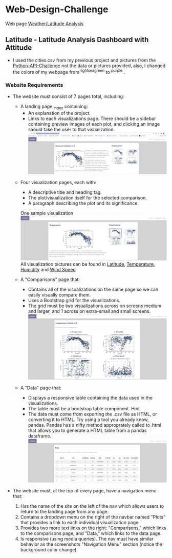 # Web-Design-Challenge
Web page [Weather/Latitude Analysis](https://krla20.github.io/Web-Design-Challenge/index.html)

## Latitude - Latitude Analysis Dashboard with Attitude
  * I used the cities.csv from my previous project and pictures from the [Python-API-Challenge](https://github.com/Krla20/python-api-challenge) not the data or pictures provided,     also, I changed the colors of my webpage from <sup>lightseagreen</sup> to <sup>purple</sup> .

### Website Requirements
* The website must consist of 7 pages total, including:

    * A landing page <sub>index</sub> containing:
      - An explanation of the project.
      - Links to each visualizations page. There should be a sidebar containing preview images of each plot, and clicking an image should take the user to that visualization.
      ![alt_text](https://github.com/Krla20/Web-Design-Challenge/blob/main/Images/Latitude.PNG)
    - Four visualization pages, each with:
      - A descriptive title and heading tag.
      - The plot/visualization itself for the selected comparison.
      - A paragraph describing the plot and its significance.
      
      One sample visualization
      ![alt_text](https://github.com/Krla20/Web-Design-Challenge/blob/main/Images/Temp.PNG)
      All visualization pictures can be found in [Latitude](https://github.com/Krla20/Web-Design-Challenge/blob/main/Images/Latitude.PNG), [Temperature](https://github.com/Krla20/Web-Design-Challenge/blob/main/Images/Temp.PNG), [Humidity](https://github.com/Krla20/Web-Design-Challenge/blob/main/Images/Humidity.PNG) and [Wind Speed](https://github.com/Krla20/Web-Design-Challenge/blob/main/Images/Wind_Speed.PNG)
      
    * A "Comparisons" page that:
      - Contains all of the visualizations on the same page so we can easily visually compare them.
      - Uses a Bootstrap grid for the visualizations.
      - The grid must be two visualizations across on screens medium and larger, and 1 across on extra-small and small screens.
      ![alt_text](https://github.com/Krla20/Web-Design-Challenge/blob/main/Images/Comparison.PNG)
      
    * A "Data" page that:
      - Displays a responsive table containing the data used in the visualizations.
      - The table must be a bootstrap table component. Hint
      - The data must come from exporting the .csv file as HTML, or converting it to HTML. Try using a tool you already know, pandas. Pandas has a nifty method approprately called to_html that allows you to generate a HTML table from a pandas dataframe.
      ![alt_text](https://github.com/Krla20/Web-Design-Challenge/blob/main/Images/Data.PNG)

* The website must, at the top of every page, have a navigation menu that:

  1. Has the name of the site on the left of the nav which allows users to return to the landing page from any page.
  2. Contains a dropdown menu on the right of the navbar named "Plots" that provides a link to each individual visualization page.
  3. Provides two more text links on the right: "Comparisons," which links to the comparisons page, and "Data," which links to the data page.
  4. Is responsive (using media queries). The nav must have similar behavior as the screenshots "Navigation Menu" section (notice the background color change).
